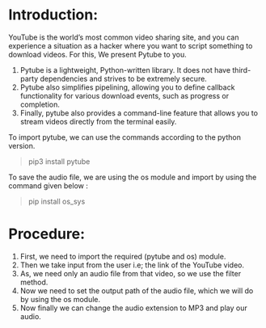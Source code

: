 # Introduction:

YouTube is the world’s most common video sharing site, and you can experience a situation as a hacker where you want to script something to download videos. For this, We present Pytube to you.

1. Pytube is a lightweight, Python-written library. It does not have third-party dependencies and strives to be extremely secure.
2. Pytube also simplifies pipelining, allowing you to define callback functionality for various download events, such as progress or completion.
3. Finally, pytube also provides a command-line feature that allows you to stream videos directly from the terminal easily.

To import pytube, we can use the commands according to the python version.

> pip3 install pytube

To save the audio file, we are using the os module and import by using the command given below :

> pip install os_sys

# Procedure:

1. First, we need to import the required (pytube and os) module.
2. Then we take input from the user i.e; the link of the YouTube video.
3. As, we need only an audio file from that video, so we use the filter method.
4. Now we need to set the output path of the audio file, which we will do by using the os module.
5. Now finally we can change the audio extension to MP3 and play our audio.
